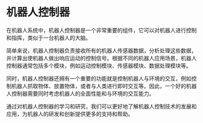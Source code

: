 # 机器人控制器

在机器人系统中，机器人控制器是一个非常重要的组件，它可以对机器人进行控制和指挥，类似于一台机器人的大脑。

简单来说，机器人控制器负责接收所有的机器人传感器数据，分析处理这些数据，并计算出使机器人做出响应运动的控制信号。根据不同的机器人应用场景，机器人控制器通常包括多个模块，例如运动控制模块、传感器模块、数据处理模块等。

同时，机器人控制器还拥有一个重要的功能就是控制机器人与环境的交互，例如控制机器人抓取物体、放置物体，或者与人类进行即时交互等。因此，一个好的机器人控制器需要同时考虑机器人的全面性能和与环境的交互能力。

通过对机器人控制器的学习和研究，我们可以更好地了解机器人控制技术的发展和应用，为机器人的研发和创新提供更多的支持和帮助。